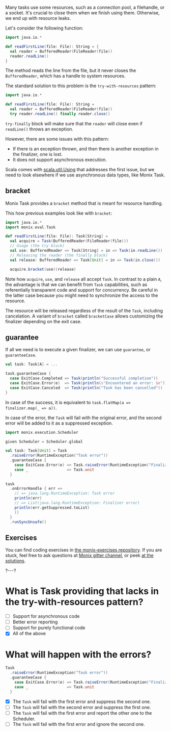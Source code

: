 Many tasks use some resources, such as a connection pool, a filehandle, or a socket.
It's crucial to close them when we finish using them. Otherwise, we end up with resource leaks.

Let's consider the following function:

```scala 
import java.io.*

def readFirstLine(file: File): String = {
  val reader = BufferedReader(FileReader(file))
  reader.readLine()
}
```

The method reads the line from the file, but it never closes the `BufferedReader`, which has a handle to system resources.

The standard solution to this problem is the `try-with-resources` pattern:

```scala 
import java.io.*

def readFirstLine(file: File): String =
  val reader = BufferedReader(FileReader(file))
  try reader.readLine() finally reader.close()
```

`try-finally` block will make sure that the `reader` will close even if `readLine()` throws an exception.

However, there are some issues with this pattern:
- If there is an exception thrown, and then there is another exception in the finalizer, one is lost.
- It does not support asynchronous execution.

Scala comes with [scala.util.Using](https://www.scala-lang.org/API/current/scala/util/Using$.html) that addresses the first issue, but we need to
look elsewhere if we use asynchronous data types, like Monix Task.

## bracket

Monix Task provides a `bracket` method that is meant for resource handling.

This how previous examples look like with `bracket`:

```scala 
import java.io.*
import monix.eval.Task

def readFirstLine(file: File): Task[String] =
  val acquire = Task(BufferedReader(FileReader(file)))
  // Usage (the try block)
  val use: BufferedReader => Task[String] = in => Task(in.readLine())
  // Releasing the reader (the finally block)
  val release: BufferedReader => Task[Unit] = in => Task(in.close())

  acquire.bracket(use)(release)
```

Note how `acquire`, `use`, and `release` all accept `Task`.
In contrast to a plain `A`, the advantage is that we can benefit from `Task` capabilities, such as referentially transparent code and support for concurrency.
Be careful in the latter case because you might need to synchronize the access to the resource.

The resource will be released regardless of the result of the `Task`, including cancelation.
A variant of `bracket` called `bracketCase` allows customizing the finalizer depending on the exit case.

## guarantee

If all we need is to execute a given finalizer, we can use `guarantee`, or `guaranteeCase`.

```scala 
val task: Task[A] = ...

task.guaranteeCase {
  case ExitCase.Completed => Task(println("Successful completion"))
  case ExitCase.Error(e)  => Task(println(s"Encountered an error: $e"))
  case ExitCase.Canceled  => Task(println("Task has been cancelled"))
}
```

In case of the success, it is equivalent to `task.flatMap(a => finalizer.map(_ => a))`.

In case of the error, the `Task` will fail with the original error, and the second error will be added to it as a suppressed exception.

```scala
import monix.execution.Scheduler

given Scheduler = Scheduler.global

val task: Task[Unit] = Task
  .raiseError(RuntimeException("Task error"))
  .guaranteeCase {
    case ExitCase.Error(e) => Task.raiseError(RuntimeException("Finalizer error"))
    case _                 => Task.unit
  }
  
task
  .onErrorHandle { err =>
    // => java.lang.RuntimeException: Task error
    println(err)
    // => List(java.lang.RuntimeException: Finalizer error)
    println(err.getSuppressed.toList)
    ()
  }
  .runSyncUnsafe()
```

## Exercises

You can find coding exercises in [the monix-exercises repository](https://github.com/scalazone/monix-exercises/blob/main/monix-task-exercises/src/main/scala/scalazone/monix/lesson6/ResourceSafetyExercises.scala).
If you are stuck, feel free to ask questions at [Monix gitter channel](https://gitter.im/monix/monix),
or peek [at the solutions](https://github.com/scalazone/monix-exercises/blob/main/monix-task-solutions/src/main/scala/scalazone/monix/lesson6/ResourceSafetyExercisesSolutions.scala).

?---?

# What is Task providing that lacks in the try-with-resources pattern?

- [ ] Support for asynchronous code
- [ ] Better error reporting
- [ ] Support for purely functional code
- [X] All of the above

# What will happen with the errors?

```scala
Task
  .raiseError(RuntimeException("Task error"))
  .guaranteeCase {
    case ExitCase.Error(e) => Task.raiseError(RuntimeException("Finalizer error"))
    case _                 => Task.unit
  }
```

- [X] The `Task` will fail with the first error and suppress the second one.
- [ ] The `Task` will fail with the second error and suppress the first one.
- [ ] The `Task` will fail with the first error and report the other one to the Scheduler.
- [ ] The `Task` will fail with the first error and ignore the second one.
